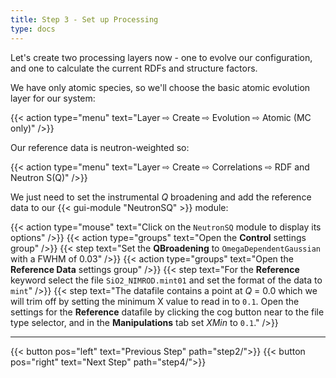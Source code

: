 ```yaml
---
title: Step 3 - Set up Processing
type: docs
---
```



Let's create two processing layers now - one to evolve our configuration, and one to calculate the current RDFs and structure factors.

We have only atomic species, so we'll choose the basic atomic evolution layer for our system:

{{< action type="menu" text="Layer &#8680; Create &#8680; Evolution &#8680; Atomic (MC only)" />}}

Our reference data is neutron-weighted so:

{{< action type="menu" text="Layer &#8680; Create &#8680; Correlations &#8680; RDF and Neutron S(Q)" />}}

We just need to set the instrumental _Q_ broadening and add the reference data to our {{< gui-module "NeutronSQ" >}} module:

{{< action type="mouse" text="Click on the `NeutronSQ` module to display its options" />}}
{{< action type="groups" text="Open the **Control** settings group" />}}
{{< step text="Set the **QBroadening** to `OmegaDependentGaussian` with a FWHM of 0.03" />}}
{{< action type="groups" text="Open the **Reference Data** settings group" />}}
{{< step text="For the **Reference** keyword select the file `SiO2_NIMROD.mint01` and set the format of the data to `mint`" />}}
{{< step text="The datafile contains a point at _Q_ = 0.0 which we will trim off by setting the minimum X value to read in to `0.1`. Open the settings for the **Reference** datafile by clicking the cog button near to the file type selector, and in the **Manipulations** tab set _XMin_ to `0.1`." />}}


* * *
{{< button pos="left" text="Previous Step" path="step2/">}}
{{< button pos="right" text="Next Step" path="step4/">}}
